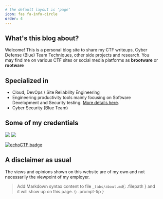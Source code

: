 ```yaml
---
# the default layout is 'page'
icon: fas fa-info-circle
order: 4
---
```


## What's this blog about?

Welcome! This is a personal blog site to share my CTF writeups, Cyber Defense (Blue) Team Techniques, other side projects and research. You may find me on various CTF sites or social media platforms as **brootware** or **rootware**

## Specialized in

- Cloud, DevOps / Site Reliability Engineering
- Engineering productivity tools mainly focusing on Software Development and Security testing. [More details here](https://brootware.github.io/categories/security-toolkit/).
- Cyber Security (Blue Team)

## Some of my credentials

<a href="https://www.credly.com/users/oaker-min/badges"><img src="https://img.shields.io/badge/Credly%20Certificates-Oaker%20Min-brightgreen" /></a>   <a href="https://cyberdefenders.org/profile/rootware"><img src="https://img.shields.io/badge/cyberdefenders.org-rootware-blue" /></a>

<script src="https://tryhackme.com/badge/242534"></script>

[![echoCTF badge](https://echoctf.red/profile/289749/badge)](https://echoctf.red/profile/289749)

<!-- <a href="https://blueteamlabs.online/public/user/f7656a47c955978a69858f"><img src="https://img.shields.io/badge/blueteamlabs-Top%202%20percent-blue" /></a> -->
## A disclaimer as usual

The views and opinions shown on this website are of my own and not necessarily the viewpoint of my employer.

<!-- > **Note**: Add Markdown syntax content to file `_tabs/about.md` and it will show up on this page. -->


> Add Markdown syntax content to file `_tabs/about.md`{: .filepath } and it will show up on this page.
{: .prompt-tip }
